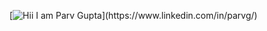 [![Hii I am Parv Gupta](https://parvg555-portfolio.herokuapp.com/GithubIntro?)](https://www.linkedin.com/in/parvg/)
